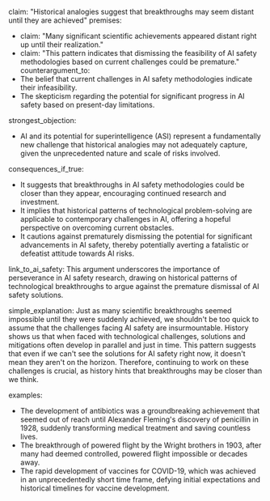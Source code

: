 claim: "Historical analogies suggest that breakthroughs may seem distant until they are achieved"
premises:
  - claim: "Many significant scientific achievements appeared distant right up until their realization."
  - claim: "This pattern indicates that dismissing the feasibility of AI safety methodologies based on current challenges could be premature."
counterargument_to:
  - The belief that current challenges in AI safety methodologies indicate their infeasibility.
  - The skepticism regarding the potential for significant progress in AI safety based on present-day limitations.

strongest_objection:
  - AI and its potential for superintelligence (ASI) represent a fundamentally new challenge that historical analogies may not adequately capture, given the unprecedented nature and scale of risks involved.

consequences_if_true:
  - It suggests that breakthroughs in AI safety methodologies could be closer than they appear, encouraging continued research and investment.
  - It implies that historical patterns of technological problem-solving are applicable to contemporary challenges in AI, offering a hopeful perspective on overcoming current obstacles.
  - It cautions against prematurely dismissing the potential for significant advancements in AI safety, thereby potentially averting a fatalistic or defeatist attitude towards AI risks.

link_to_ai_safety: This argument underscores the importance of perseverance in AI safety research, drawing on historical patterns of technological breakthroughs to argue against the premature dismissal of AI safety solutions.

simple_explanation: Just as many scientific breakthroughs seemed impossible until they were suddenly achieved, we shouldn't be too quick to assume that the challenges facing AI safety are insurmountable. History shows us that when faced with technological challenges, solutions and mitigations often develop in parallel and just in time. This pattern suggests that even if we can't see the solutions for AI safety right now, it doesn't mean they aren't on the horizon. Therefore, continuing to work on these challenges is crucial, as history hints that breakthroughs may be closer than we think.

examples:
  - The development of antibiotics was a groundbreaking achievement that seemed out of reach until Alexander Fleming's discovery of penicillin in 1928, suddenly transforming medical treatment and saving countless lives.
  - The breakthrough of powered flight by the Wright brothers in 1903, after many had deemed controlled, powered flight impossible or decades away.
  - The rapid development of vaccines for COVID-19, which was achieved in an unprecedentedly short time frame, defying initial expectations and historical timelines for vaccine development.